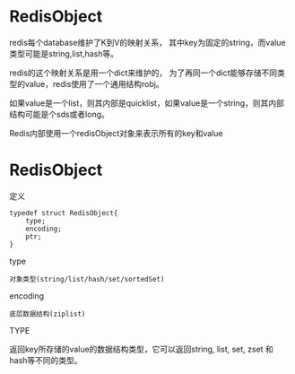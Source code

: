 


# RedisObject

redis每个database维护了K到V的映射关系，
其中key为固定的string，而value类型可能是string,list,hash等。


redis的这个映射关系是用一个dict来维护的，
为了再同一个dict能够存储不同类型的value，redis使用了一个通用结构robj。

如果value是一个list，则其内部是quicklist，如果value是一个string，则其内部结构可能是个sds或者long。

Redis内部使用一个redisObject对象来表示所有的key和value


# RedisObject

定义

    typedef struct RedisObject{
        type;
        encoding;
        ptr;
    }

type

    对象类型(string/list/hash/set/sortedSet)

encoding

    底层数据结构(ziplist)

TYPE
 
返回key所存储的value的数据结构类型，它可以返回string, list, set, zset 和 hash等不同的类型。













